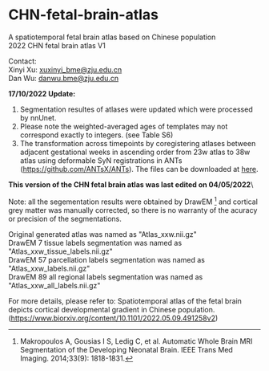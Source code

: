 # CHN-fetal-brain-atlas
A spatiotemporal fetal brain atlas based on Chinese population\
2022 CHN fetal brain atlas V1

Contact:\
Xinyi Xu: xuxinyi_bme@zju.edu.cn\
Dan Wu: danwu.bme@zju.edu.cn

**17/10/2022 Update:**
1. Segmentation resultes of atlases were updated which were processed by nnUnet.
2. Please note the weighted-averaged ages of templates may not correspond exactly to integers. (see Table S6)
3. The transformation across timepoints by coregistering atlases between adjacent gestational weeks in ascending order from 23w atlas to 38w atlas using deformable SyN registrations in ANTs (https://github.com/ANTsX/ANTs). The files can be downloaded at [here](https://drive.google.com/file/d/1NaOycMvN7NN_CstHKtvJo2bbmLTQMJgy/view?usp=sharing).

**This version of the CHN fetal brain atlas was last edited on 04/05/2022**\

Note: all the segementation results were obtained by DrawEM [^1] and cortical grey matter was manually corrected, so there is no warranty of the acuracy or precision of the segmentations.
[^1]: Makropoulos A, Gousias I S, Ledig C, et al. Automatic Whole Brain MRI Segmentation of the Developing Neonatal Brain. IEEE Trans Med Imaging. 2014;33(9): 1818-1831.

Original generated atlas was named as "Atlas_xxw.nii.gz"\
DrawEM 7 tissue labels segmentation was named as "Atlas_xxw_tissue_labels.nii.gz"\
DrawEM 57 parcellation labels segmentation was named as "Atlas_xxw_labels.nii.gz"\
DrawEM 89 all regional labels segmentation was named as "Atlas_xxw_all_labels.nii.gz"

For more details, please refer to: Spatiotemporal atlas of the fetal brain depicts cortical developmental gradient in Chinese population. (https://www.biorxiv.org/content/10.1101/2022.05.09.491258v2)
